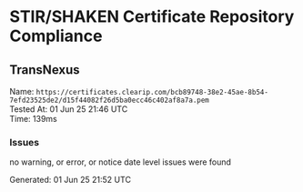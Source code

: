 # STIR/SHAKEN Certificate Repository Compliance

## TransNexus

Name: `https://certificates.clearip.com/bcb89748-38e2-45ae-8b54-7efd23525de2/d15f44082f26d5ba0ecc46c402af8a7a.pem`\
Tested At: 01 Jun 25 21:46 UTC\
Time: 139ms

### Issues

no warning, or error, or notice date level issues were found

Generated: 01 Jun 25 21:52 UTC